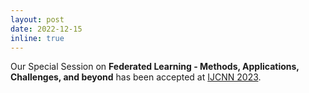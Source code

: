 ```yaml
---
layout: post
date: 2022-12-15
inline: true
---
```


Our Special Session on **Federated Learning - Methods, Applications, Challenges, and beyond** has been accepted at [IJCNN 2023](https://2023.ijcnn.org/paper-submission/special-sessions).
